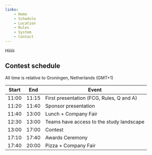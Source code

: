 ```yaml
---
links:
    - Home
    - Schedule
    - Location
    - Rules
    - System
    - Contact
---
```


Hiiiiii

## Contest schedule

All time is relative to Groningen, Netherlands (GMT+1)

| Start | End   | Event                                    |
| ----- | ----- | ---------------------------------------- |
| 11:00 | 11:15 | First presentation (FCG, Rules, Q and A) |
| 11:20 | 11:40 | Sponsor presentation                     |
| 11:40 | 13:00 | Lunch + Company Fair                     |
| 12:30 | 13:00 | Teams have access to the study landscape |
| 13:00 | 17:00 | Contest                                  |
| 17:10 | 17:40 | Awards Ceremony                          |
| 17:40 | 20:00 | Pizza + Company Fair                     |
